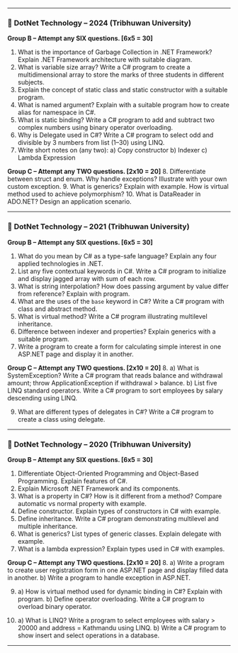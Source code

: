 

---

### 📘 **DotNet Technology – 2024 (Tribhuwan University)**

**Group B – Attempt any SIX questions. \[6x5 = 30]**

1. What is the importance of Garbage Collection in .NET Framework? Explain .NET Framework architecture with suitable diagram.
2. What is variable size array? Write a C# program to create a multidimensional array to store the marks of three students in different subjects.
3. Explain the concept of static class and static constructor with a suitable program.
4. What is named argument? Explain with a suitable program how to create alias for namespace in C#.
5. What is static binding? Write a C# program to add and subtract two complex numbers using binary operator overloading.
6. Why is Delegate used in C#? Write a C# program to select odd and divisible by 3 numbers from list (1–30) using LINQ.
7. Write short notes on (any two):
   a) Copy constructor
   b) Indexer
   c) Lambda Expression

**Group C – Attempt any TWO questions. \[2x10 = 20]**
8. Differentiate between struct and enum. Why handle exceptions? Illustrate with your own custom exception.
9. What is generics? Explain with example. How is virtual method used to achieve polymorphism?
10. What is DataReader in ADO.NET? Design an application scenario.

---

### 📘 **DotNet Technology – 2021 (Tribhuwan University)**

**Group B – Attempt any SIX questions. \[6x5 = 30]**

1. What do you mean by C# as a type-safe language? Explain any four applied technologies in .NET.
2. List any five contextual keywords in C#. Write a C# program to initialize and display jagged array with sum of each row.
3. What is string interpolation? How does passing argument by value differ from reference? Explain with program.
4. What are the uses of the `base` keyword in C#? Write a C# program with class and abstract method.
5. What is virtual method? Write a C# program illustrating multilevel inheritance.
6. Difference between indexer and properties? Explain generics with a suitable program.
7. Write a program to create a form for calculating simple interest in one ASP.NET page and display it in another.

**Group C – Attempt any TWO questions. \[2x10 = 20]**
8. 
a) What is SystemException? Write a C# program that reads balance and withdrawal amount; throw ApplicationException if withdrawal > balance.
b) List five LINQ standard operators. Write a C# program to sort employees by salary descending using LINQ.

9. What are different types of delegates in C#? Write a C# program to create a class using delegate.

---

### 📘 **DotNet Technology – 2020 (Tribhuwan University)**

**Group B – Attempt any SIX questions. \[6x5 = 30]**

1. Differentiate Object-Oriented Programming and Object-Based Programming. Explain features of C#.
2. Explain Microsoft .NET Framework and its components.
3. What is a property in C#? How is it different from a method? Compare automatic vs normal property with example.
4. Define constructor. Explain types of constructors in C# with example.
5. Define inheritance. Write a C# program demonstrating multilevel and multiple inheritance.
6. What is generics? List types of generic classes. Explain delegate with example.
7. What is a lambda expression? Explain types used in C# with examples.

**Group C – Attempt any TWO questions. \[2x10 = 20]**
8. a) Write a program to create user registration form in one ASP.NET page and display filled data in another.
   b) Write a program to handle exception in ASP.NET.

9. a) How is virtual method used for dynamic binding in C#? Explain with program.
   b) Define operator overloading. Write a C# program to overload binary operator.
   
10. a) What is LINQ? Write a program to select employees with salary > 20000 and address = Kathmandu using LINQ.
    b) Write a C# program to show insert and select operations in a database.

---
